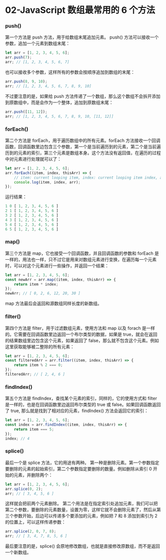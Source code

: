 # 02-JavaScript 数组最常用的 6 个方法

### push()

第一个方法是 push 方法，用于给数组末尾追加元素。 push() 方法可以接收一个参数，追加一个元素到数组末尾：

```javascript
let arr = [1, 2, 3, 4, 5, 6];
arr.push(7);
arr; // [1, 2, 3, 4, 5, 6, 7]
```

也可以接收多个参数，这样所有的参数会按顺序追加到数组的末尾：

```javascript
arr.push(8, 9, 10);
arr; // [1, 2, 3, 4, 5, 6, 7, 8, 9, 10]
```

不过要注意的是，如果给 push 方法传递了一个数组，那么这个数组不会拆开添加到原数组中，而是会作为一个整体，追加到原数组末尾：

```javascript
arr.push([11, 12]);
arr; // [1, 2, 3, 4, 5, 6, 7, 8, 9, 10, [11, 12]]
```

### forEach()

第二个方法是 forEach，用于遍历数组中的所有元素。forEach 方法接收一个回调函数，回调函数里边包含三个参数，第一个是当前遍历到的元素，第二个是当前遍历到的元素的索引，第三个元素是数组本身。这个方法没有返回值，在遍历的过程中对元素进行处理就可以了：

```javascript
let arr = [1, 2, 3, 4, 5, 6];
arr.forEach((item, index, thisArr) => {
	// item: current looping item, index: current looping item index, arr: array itself
	console.log(item, index, arr);
});
```

运行结果：

```javascript
1 0 [ 1, 2, 3, 4, 5, 6 ]
2 1 [ 1, 2, 3, 4, 5, 6 ]
3 2 [ 1, 2, 3, 4, 5, 6 ]
4 3 [ 1, 2, 3, 4, 5, 6 ]
5 4 [ 1, 2, 3, 4, 5, 6 ]
6 5 [ 1, 2, 3, 4, 5, 6 ]
```

### map()

第三个方法是 map，它也接受一个回调函数，并且回调函数的参数和 forEach 是一样的，用法也一样，只不过它是用来对数组元素进行变换，在遍历每一个元素时，可以对这个元素进行一些操作，并返回一个结果：

```javascript
let arr = [1, 2, 3, 4, 5, 6];
const newArr = arr.map((item, index, thisArr) => {
	return item * index;
});
newArr; // [ 0, 2, 6, 12, 20, 30 ]
```

map 方法最后会返回和源数组同样长度的新数组。

### filter()

第四个方法是 filter，用于过滤数组元素，使用方法和 map 以及 forach 是一样的。它需要在回调函数里边返回一个布尔类型的数据，如果是 true，就会在返回的结果数组里边包含这个元素，如果返回了 false，那么就不包含这个元素。例如这里获取能够被二整除的所有元素：

```javascript
let arr = [1, 2, 3, 4, 5, 6];
const filteredArr = arr.filter((item, index, thisArr) => {
	return item % 2 === 0;
});
filteredArr; // [ 2, 4, 6 ]
```

### findIndex()

第五个方法是 findIndex，查找某个元素的索引，同样的，它的使用方式和 filter 是一样的，也是在回调函数里边返回布尔类型的 true 或 false。如果回调函数返回了 true, 那么就是找到了相对应的元素，findIndex() 方法会返回它的索引：

```javascript
let arr = [1, 2, 3, 4, 5, 6];
const index = arr.findIndex((item, index, thisArr) => {
	return item === 5;
});
index; // 4
```

### splice()

最后一个是 splice 方法，它的用途有两种。 第一种是删除元素。第一个参数指定要删除的元素的起始索引，第二个参数指定要删除的数量。例如删除从索引 0 开始的元素，并删除两个：

```javascript
let arr = [1, 2, 3, 4, 5, 6];
arr.splice(0, 2);
arr; // [ 3, 4, 5, 6 ]
```

这样就会把前两个元素删除。 第二个用法是在指定索引处追加元素，我们可以把第二个参数，要删除的元素数量，设置为零，这样它就不会删除元素了，然后从第三个参数开始，后边可以传递多个要添加的元素，例如把 7 和 8 添加到索引为 2 的位置上，可以这样传递参数：

```javascript
arr.splice(2, 0, 7, 8);
arr; // [ 3, 4, 7, 8, 5, 6 ]
```

最后要注意的是，splice() 会原地修改数组，也就是直接修改原数组，而不是返回一个新数组。
